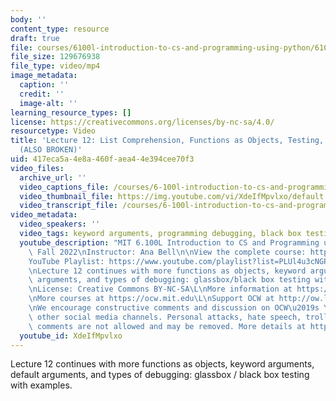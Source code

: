 ```yaml
---
body: ''
content_type: resource
draft: true
file: courses/6100l-introduction-to-cs-and-programming-using-python/6100l-lecture-12-multi-version-3_360p_16_9.mp4
file_size: 129676938
file_type: video/mp4
image_metadata:
  caption: ''
  credit: ''
  image-alt: ''
learning_resource_types: []
license: https://creativecommons.org/licenses/by-nc-sa/4.0/
resourcetype: Video
title: 'Lecture 12: List Comprehension, Functions as Objects, Testing, and Debugging
  (ALSO BROKEN)'
uid: 417eca5a-4e8a-460f-aea4-4e394cee70f3
video_files:
  archive_url: ''
  video_captions_file: /courses/6-100l-introduction-to-cs-and-programming-using-python-fall-2022/1S-8ICMrD29_XXeONa-BMesioKqBZnL_5_transcript.webvtt
  video_thumbnail_file: https://img.youtube.com/vi/XdeIfMpvlxo/default.jpg
  video_transcript_file: /courses/6-100l-introduction-to-cs-and-programming-using-python-fall-2022/1S-8ICMrD29_XXeONa-BMesioKqBZnL_5_transcript.pdf
video_metadata:
  video_speakers: ''
  video_tags: keyword arguments, programming debugging, black box testing, parameters
  youtube_description: "MIT 6.100L Introduction to CS and Programming using Python,\
    \ Fall 2022\nInstructor: Ana Bell\n\nView the complete course: https://ocw.mit.edu/courses/6-100l-introduction-to-cs-and-programming-using-python-fall-2022/\n\
    YouTube Playlist: https://www.youtube.com/playlist?list=PLUl4u3cNGP62A-ynp6v6-LGBCzeH3VAQB\n\
    \nLecture 12 continues with more functions as objects, keyword arguments, default\
    \ arguments, and types of debugging: glassbox/black box testing with examples.\n\
    \nLicense: Creative Commons BY-NC-SA\L\nMore information at https://ocw.mit.edu/terms\L\
    \nMore courses at https://ocw.mit.edu\L\nSupport OCW at http://ow.ly/a1If50zVRlQ\n\
    \nWe encourage constructive comments and discussion on OCW\u2019s YouTube and\
    \ other social media channels. Personal attacks, hate speech, trolling, and inappropriate\
    \ comments are not allowed and may be removed. More details at https://ocw.mit.edu/comments."
  youtube_id: XdeIfMpvlxo
---
```

Lecture 12 continues with more functions as objects, keyword arguments, default arguments, and types of debugging: glassbox / black box testing with examples.